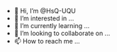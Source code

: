- 👋 Hi, I’m @HsQ-UQU
- 👀 I’m interested in ...
- 🌱 I’m currently learning ...
- 💞️ I’m looking to collaborate on ...
- 📫 How to reach me ...

<!---
HsQ-UQU/HsQ-UQU is a ✨ special ✨ repository because its `README.md` (this file) appears on your GitHub profile.
You can click the Preview link to take a look at your changes.
--->
